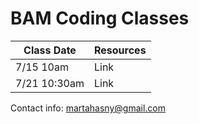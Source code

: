 # BAM Coding Classes

| Class Date | Resources |
|------------|-----------|
|7/15 10am   | Link      |
|7/21 10:30am   | Link      |

Contact info:
martahasny@gmail.com
